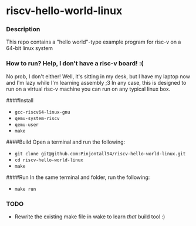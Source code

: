 # riscv-hello-world-linux
### Description
This repo contains a "hello world"-type example program for risc-v on a 64-bit linux system

### How to run? Help, I don't have a risc-v board! :(
No prob, I don't either! Well, it's sitting in my desk, but I have my laptop now and I'm lazy 
while I'm learning assembly ;3 In any case, this is designed to run on a virtual risc-v machine
you can run on any typical linux box. 

####Install
* `gcc-riscv64-linux-gnu`
* `qemu-system-riscv` 
* `qemu-user`
* `make`

####Build
Open a terminal and run the following:
* `git clone git@github.com:Pinjontall94/riscv-hello-world-linux.git`
* `cd riscv-hello-world-linux`
* `make`

####Run 
In the same terminal and folder, run the following:
* `make run`

### TODO
* Rewrite the existing make file in wake to learn *that* build tool :)
